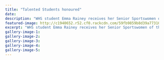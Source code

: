 ```yaml
---
title: "Talented Students honoured"
date: 
description: "WHS student Emma Rainey receives her Senior Sportswomen of the Year trophy from guest speaker Kayla Whitelock..."
featured-image: http://c1940652.r52.cf0.rackcdn.com/59fb9859b8d39a7731000646/Emma-Rainey-chronicle.jpg
excerpt: "WHS student Emma Rainey receives her Senior Sportswomen of the Year trophy from guest speaker Kayla Whitelock, former NZ Blacksticks captain."
gallery-image-1: 
gallery-image-2: 
gallery-image-3: 
gallery-image-4: 
gallery-image-5: 
---
```

